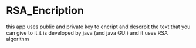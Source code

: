 # RSA_Encription
this app uses public and private key to encript and descrpit the text that you can give to it.it is developed by java (and java GUI) and it uses RSA algorithm

